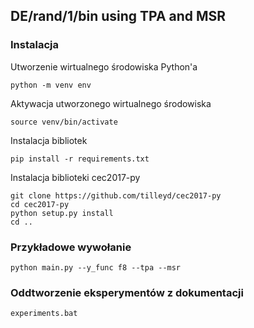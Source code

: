 ## DE/rand/1/bin using TPA and MSR

### Instalacja

Utworzenie wirtualnego środowiska Python'a

`python -m venv env`

Aktywacja utworzonego wirtualnego środowiska

`source venv/bin/activate`

Instalacja bibliotek

`pip install -r requirements.txt`

Instalacja biblioteki cec2017-py

```
git clone https://github.com/tilleyd/cec2017-py
cd cec2017-py
python setup.py install
cd ..
```

### Przykładowe wywołanie

`python main.py --y_func f8 --tpa --msr`

### Oddtworzenie eksperymentów z dokumentacji

`experiments.bat`